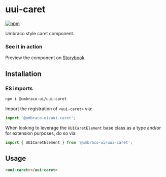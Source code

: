 # uui-caret

[![npm](https://img.shields.io/npm/v/@umbraco-ui/uui-caret?logoColor=%231B264F)](https://www.npmjs.com/package/@umbraco-ui/uui-caret)

Umbraco style caret component.

### See it in action

Preview the component on [Storybook](https://uui.umbraco.com/?path=/story/uui-caret)

## Installation

### ES imports

```zsh
npm i @umbraco-ui/uui-caret
```

Import the registration of `<uui-caret>` via:

```javascript
import '@umbraco-ui/uui-caret';
```

When looking to leverage the `UUICaretElement` base class as a type and/or for extension purposes, do so via:

```javascript
import { UUICaretElement } from '@umbraco-ui/uui-caret';
```

## Usage

```html
<uui-caret></uui-caret>
```
